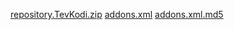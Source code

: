 [repository.TevKodi.zip](https://mrtevani.github.io/repository.TevKodi.zip)
[addons.xml](https://mrtevani.github.io/addons.xml)
[addons.xml.md5](https://mrtevani.github.io/addons.xml.md5)
